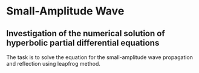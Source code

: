 # Small-Amplitude Wave

## Investigation of the numerical solution of hyperbolic partial differential equations

The task is to solve the equation for the small-amplitude wave propagation and reflection using leapfrog method.
